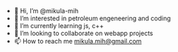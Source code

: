 - 👋 Hi, I’m @mikula-mih
- 👀 I’m interested in petroleum engeneering and coding
- 🌱 I’m currently learning js, c++
- 💞️ I’m looking to collaborate on webapp projects
- 📫 How to reach me mikula.mih@gmail.com

<!---
mikula-mih/mikula-mih is a ✨ special ✨ repository because its `README.md` (this file) appears on your GitHub profile.
You can click the Preview link to take a look at your changes.
--->
